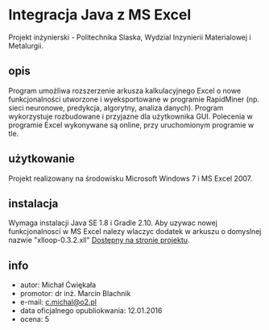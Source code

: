 Integracja Java z MS Excel
==========================

Projekt inżynierski - Politechnika Slaska, Wydzial Inzynierii Materialowej i Metalurgii.

opis
----
Program umożliwa rozszerzenie arkusza kalkulacyjnego Excel o nowe funkcjonalności utworzone i wyeksportowane w programie RapidMiner (np. sieci neuronowe, predykcja, algorytny, analiza danych). Program wykorzystuje rozbudowane i przyjazne dla użytkownika GUI. Polecenia w programie Excel wykonywane są online, przy uruchomionym programie w tle.

użytkowanie
-----------
Projekt realizowany na środowisku Microsoft Windows 7 i MS Excel 2007. 

instalacja
----------
Wymaga instalacji Java SE 1.8 i Gradle 2.10. Aby uzywac nowej funkcjonalnosci w MS
Excel nalezy wlaczyc dodatek w arkuszu o domyslnej nazwie "xlloop-0.3.2.xll" [Dostępny na stronie projektu](http://xlloop.sourceforge.net/).

info
----
* autor: Michał Ćwiękała
* promotor: dr inż. Marcin Blachnik
* e-mail: c.michal@o2.pl
* data oficjalnego opubliokwania: 12.01.2016
* ocena: 5
